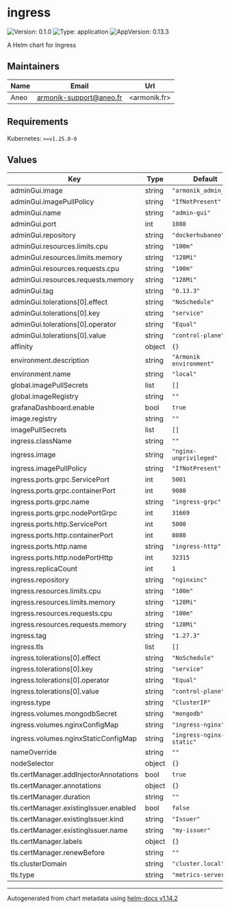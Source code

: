 # ingress

![Version: 0.1.0](https://img.shields.io/badge/Version-0.1.0-informational?style=flat-square) ![Type: application](https://img.shields.io/badge/Type-application-informational?style=flat-square) ![AppVersion: 0.13.3](https://img.shields.io/badge/AppVersion-0.13.3-informational?style=flat-square)

A Helm chart for Ingress

## Maintainers

| Name | Email | Url |
| ---- | ------ | --- |
| Aneo | <armonik-support@aneo.fr> | <armonik.fr> |

## Requirements

Kubernetes: `>=v1.25.0-0`

## Values

| Key | Type | Default | Description |
|-----|------|---------|-------------|
| adminGui.image | string | `"armonik_admin_app"` |  |
| adminGui.imagePullPolicy | string | `"IfNotPresent"` |  |
| adminGui.name | string | `"admin-gui"` |  |
| adminGui.port | int | `1080` |  |
| adminGui.repository | string | `"dockerhubaneo"` |  |
| adminGui.resources.limits.cpu | string | `"100m"` |  |
| adminGui.resources.limits.memory | string | `"128Mi"` |  |
| adminGui.resources.requests.cpu | string | `"100m"` |  |
| adminGui.resources.requests.memory | string | `"128Mi"` |  |
| adminGui.tag | string | `"0.13.3"` |  |
| adminGui.tolerations[0].effect | string | `"NoSchedule"` |  |
| adminGui.tolerations[0].key | string | `"service"` |  |
| adminGui.tolerations[0].operator | string | `"Equal"` |  |
| adminGui.tolerations[0].value | string | `"control-plane"` |  |
| affinity | object | `{}` |  |
| environment.description | string | `"Armonik environment"` |  |
| environment.name | string | `"local"` |  |
| global.imagePullSecrets | list | `[]` |  |
| global.imageRegistry | string | `""` |  |
| grafanaDashboard.enable | bool | `true` |  |
| image.registry | string | `""` |  |
| imagePullSecrets | list | `[]` |  |
| ingress.className | string | `""` |  |
| ingress.image | string | `"nginx-unprivileged"` |  |
| ingress.imagePullPolicy | string | `"IfNotPresent"` |  |
| ingress.ports.grpc.ServicePort | int | `5001` |  |
| ingress.ports.grpc.containerPort | int | `9080` |  |
| ingress.ports.grpc.name | string | `"ingress-grpc"` |  |
| ingress.ports.grpc.nodePortGrpc | int | `31669` |  |
| ingress.ports.http.ServicePort | int | `5000` |  |
| ingress.ports.http.containerPort | int | `8080` |  |
| ingress.ports.http.name | string | `"ingress-http"` |  |
| ingress.ports.http.nodePortHttp | int | `32315` |  |
| ingress.replicaCount | int | `1` |  |
| ingress.repository | string | `"nginxinc"` |  |
| ingress.resources.limits.cpu | string | `"100m"` |  |
| ingress.resources.limits.memory | string | `"128Mi"` |  |
| ingress.resources.requests.cpu | string | `"100m"` |  |
| ingress.resources.requests.memory | string | `"128Mi"` |  |
| ingress.tag | string | `"1.27.3"` |  |
| ingress.tls | list | `[]` |  |
| ingress.tolerations[0].effect | string | `"NoSchedule"` |  |
| ingress.tolerations[0].key | string | `"service"` |  |
| ingress.tolerations[0].operator | string | `"Equal"` |  |
| ingress.tolerations[0].value | string | `"control-plane"` |  |
| ingress.type | string | `"ClusterIP"` |  |
| ingress.volumes.mongodbSecret | string | `"mongodb"` |  |
| ingress.volumes.nginxConfigMap | string | `"ingress-nginx"` |  |
| ingress.volumes.nginxStaticConfigMap | string | `"ingress-nginx-static"` |  |
| nameOverride | string | `""` |  |
| nodeSelector | object | `{}` |  |
| tls.certManager.addInjectorAnnotations | bool | `true` |  |
| tls.certManager.annotations | object | `{}` |  |
| tls.certManager.duration | string | `""` |  |
| tls.certManager.existingIssuer.enabled | bool | `false` |  |
| tls.certManager.existingIssuer.kind | string | `"Issuer"` |  |
| tls.certManager.existingIssuer.name | string | `"my-issuer"` |  |
| tls.certManager.labels | object | `{}` |  |
| tls.certManager.renewBefore | string | `""` |  |
| tls.clusterDomain | string | `"cluster.local"` |  |
| tls.type | string | `"metrics-server"` |  |

----------------------------------------------
Autogenerated from chart metadata using [helm-docs v1.14.2](https://github.com/norwoodj/helm-docs/releases/v1.14.2)
